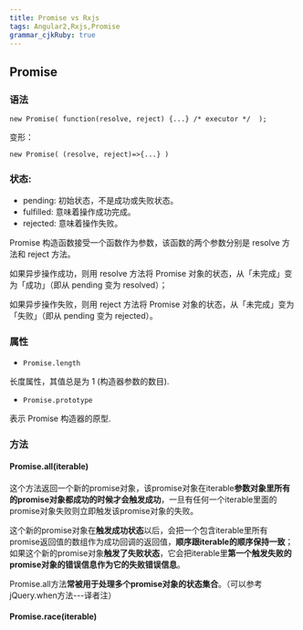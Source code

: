 ```yaml
---
title: Promise vs Rxjs 
tags: Angular2,Rxjs,Promise
grammar_cjkRuby: true
---
```


## Promise
### 语法
```
new Promise( function(resolve, reject) {...} /* executor */  );
```
变形：
```
new Promise( (resolve, reject)=>{...} )
```
### 状态:
- pending: 初始状态，不是成功或失败状态。
- fulfilled: 意味着操作成功完成。
- rejected: 意味着操作失败。

Promise 构造函数接受一个函数作为参数，该函数的两个参数分别是 resolve 方法和 reject 方法。

如果异步操作成功，则用 resolve 方法将 Promise 对象的状态，从「未完成」变为「成功」（即从 pending 变为 resolved）；

如果异步操作失败，则用 reject 方法将 Promise 对象的状态，从「未完成」变为「失败」（即从 pending 变为 rejected）。
### 属性
- ```Promise.length```

长度属性，其值总是为 1 (构造器参数的数目).
- ```Promise.prototype```

表示 Promise 构造器的原型.
### 方法
#### Promise.all(iterable)
这个方法返回一个新的promise对象，该promise对象在iterable**参数对象里所有的promise对象都成功的时候才会触发成功**，一旦有任何一个iterable里面的promise对象失败则立即触发该promise对象的失败。

这个新的promise对象在**触发成功状态**以后，会把一个包含iterable里所有promise返回值的数组作为成功回调的返回值，**顺序跟iterable的顺序保持一致**；如果这个新的promise对象**触发了失败状态**，它会把iterable里**第一个触发失败的promise对象的错误信息作为它的失败错误信息**。

Promise.all方法**常被用于处理多个promise对象的状态集合**。（可以参考jQuery.when方法---译者注）

#### Promise.race(iterable)
